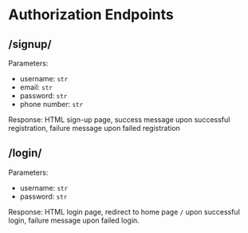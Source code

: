 # Authorization Endpoints

## /signup/

Parameters:

* username: `str`
* email: `str`
* password: `str`
* phone number: `str`

Response: HTML sign-up page, success message upon successful registration, failure message upon failed registration

## /login/

Parameters: 

* username: `str`
* password: `str`

Response: HTML login page, redirect to home page `/` upon successful login, failure message upon failed login.